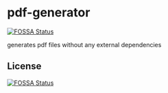 # pdf-generator
[![FOSSA Status](https://app.fossa.io/api/projects/git%2Bgithub.com%2Ffamoser%2Fpdf-generator.svg?type=shield)](https://app.fossa.io/projects/git%2Bgithub.com%2Ffamoser%2Fpdf-generator?ref=badge_shield)

generates pdf files without any external dependencies


## License
[![FOSSA Status](https://app.fossa.io/api/projects/git%2Bgithub.com%2Ffamoser%2Fpdf-generator.svg?type=large)](https://app.fossa.io/projects/git%2Bgithub.com%2Ffamoser%2Fpdf-generator?ref=badge_large)